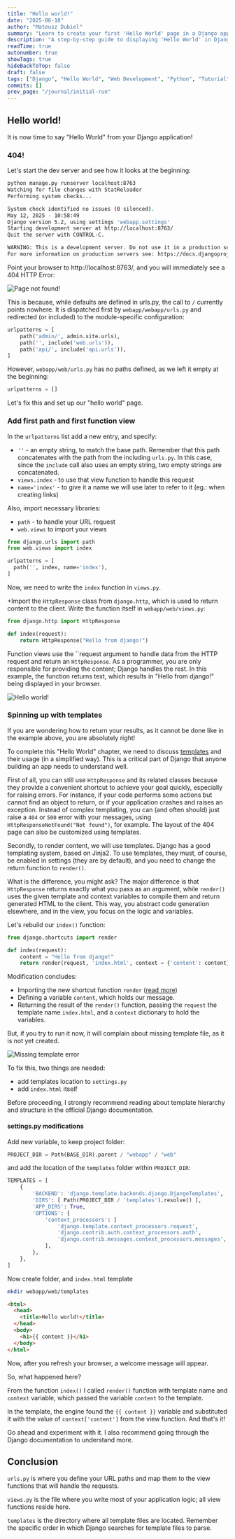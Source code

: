 ```yaml
---
title: "Hello world!"
date: "2025-06-18"
author: "Mateusz Dubiel"
summary: "Learn to create your first 'Hello World' page in a Django application, covering URL routing, views, and basic templating."
description: "A step-by-step guide to displaying 'Hello World' in Django. This tutorial covers setting up URL patterns, creating a simple view function, and introducing Django templates for dynamic content rendering."
readTime: true
autonumber: true
showTags: true
hideBackToTop: false
draft: false
tags: ["Django", "Hello World", "Web Development", "Python", "Tutorial", "Views", "Templates", "URL Routing"]
commits: []
prev_page: "/journal/initial-run"
---
```


## Hello world!

It is now time to say "Hello World" from your Django application!

### 404!

Let's start the dev server and see how it looks at the beginning:

```bash
python manage.py runserver localhost:8763
Watching for file changes with StatReloader
Performing system checks...

System check identified no issues (0 silenced).
May 12, 2025 - 10:58:49
Django version 5.2, using settings 'webapp.settings'
Starting development server at http://localhost:8763/
Quit the server with CONTROL-C.

WARNING: This is a development server. Do not use it in a production setting. Use a production WSGI or ASGI server instead.
For more information on production servers see: https://docs.djangoproject.com/en/5.2/howto/deployment/
```

Point your browser to http://localhost:8763/, and you will immediately see a 404 HTTP Error:

![Page not found!](page-not-found.png)

This is because, while defaults are defined in urls.py, the call to `/` currently points nowhere. It is dispatched first by `webapp/webapp/urls.py` and redirected (or included) to the module-specific configuration:

```python
urlpatterns = [
    path('admin/', admin.site.urls),
    path('', include('web.urls')),
    path('api/', include('api.urls')),
]
```

However, `webapp/web/urls.py` has no paths defined, as we left it empty at the beginning:

```python
urlpatterns = []
```

Let's fix this and set up our "hello world" page.

### Add first path and first function view

In the `urlpatterns` list add a new entry, and specify:
 - `''` - an empty string, to match the base path. Remember that this path concatenates with the path from the including `urls.py`. In this case, since the `include` call also uses an empty string, two empty strings are concatenated. 
 - `views.index` - to use that view function to handle this request
 - `name='index'` - to give it a name we will use later to refer to it (eg.: when creating links)

Also, import necessary libraries:
 - `path` - to handle your URL request
 - `web.views` to import your views

```python
from django.urls import path
from web.views import index

urlpatterns = [
  path('', index, name='index'),
]
```

Now, we need to write the `index` function in `views.py`.

+Import the `HttpResponse` class from `django.http`, which is used to return content to the client. Write the function itself in `webapp/web/views.py`:

```python
from django.http import HttpResponse

def index(request):
    return HttpResponse("Hello from django!")

```

Function views use the ``request argument to handle data from the HTTP request and return an `HttpResponse`. As a programmer, you are only responsible for providing the content; Django handles the rest. In this example, the function returns text, which results in "Hello from django!" being displayed in your browser.

![Hello world!](hello-world.png)

### Spinning up with templates

If you are wondering how to return your results, as it cannot be done like in the example above, you are absolutely right!

To complete this "Hello World" chapter, we need to discuss [templates](https://docs.djangoproject.com/en/5.2/topics/templates/) and their usage (in a simplified way). This is a critical part of Django that anyone building an app needs to understand well.



First of all, you can still use `HttpResponse` and its related classes because they provide a convenient shortcut to achieve your goal quickly, especially for raising errors. For instance, if your code performs some actions but cannot find an object to return, or if your application crashes and raises an exception. Instead of complex templating, you can (and often should) just raise a `404` or `500` error with your messages, using `HttpResponseNotFound("Not found")`, for example. The layout of the 404 page can also be customized using templates.

Secondly, to render content, we will use templates. Django has a good templating system, based on Jinja2. To use templates, they must, of course, be enabled in settings (they are by default), and you need to change the return function to `render()`.

What is the difference, you might ask? The major difference is that `HttpResponse` returns exactly what you pass as an argument, while `render()` uses the given template and context variables to compile them and return generated HTML to the client. This way, you abstract code generation elsewhere, and in the view, you focus on the logic and variables.

Let's rebuild our `index()` function:

```python
from django.shortcuts import render

def index(request):
    content = "Hello from django!"
    return render(request, 'index.html', context = {'content': content})
```

Modification concludes:
 - Importing the new shortcut function `render` ([read more](https://docs.djangoproject.com/en/5.2/topics/http/shortcuts/))
 - Defining a variable `content`, which holds our message.
 - Returning the result of the `render()` function, passing the `request` the template name `index.html`, and a `context` dictionary to hold the variables.

But, if you try to run it now, it will complain about missing template file, as it is not yet created.

![Missing template error](template-does-not-exists.png)

To fix this, two things are needed:
 - add templates location to `settings.py`
 - add `index.html` itself

Before proceeding, I strongly recommend reading about template hierarchy and structure in the official Django documentation.

#### settings.py modifications

Add new variable, to keep project folder:

```python
PROJECT_DIR = Path(BASE_DIR).parent / "webapp" / "web"
```

and add the location of the `templates` folder within `PROJECT_DIR`:

```python
TEMPLATES = [
    {
        'BACKEND': 'django.template.backends.django.DjangoTemplates',
        'DIRS': [ Path(PROJECT_DIR / 'templates').resolve() ],
        'APP_DIRS': True,
        'OPTIONS': {
            'context_processors': [
                'django.template.context_processors.request',
                'django.contrib.auth.context_processors.auth',
                'django.contrib.messages.context_processors.messages',
            ],
        },
    },
]
```

Now create folder, and `index.html` template

```bash
mkdir webapp/web/templates
```


```html
<html>
  <head>
    <title>Hello world!</title>
  </head>
  <body>
    <h1>{{ content }}</h1>
  </body>
</html>

```

Now, after you refresh your browser, a welcome message will appear.

So, what happened here?

From the function `index()` I called `render()` function with template name and `context` variable, which passed the variable `content` to the template.

In the template, the engine found the `{{ content }}` variable and substituted it with the value of `context['content']` from the view function. And that's it!

Go ahead and experiment with it. I also recommend going through the Django documentation to understand more.

## Conclusion

`urls.py`  is where you define your URL paths and map them to the view functions that will handle the requests.

`views.py` is the file where you write most of your application logic; all view functions reside here.

`templates` is the directory where all template files are located. Remember the specific order in which Django searches for template files to parse.
